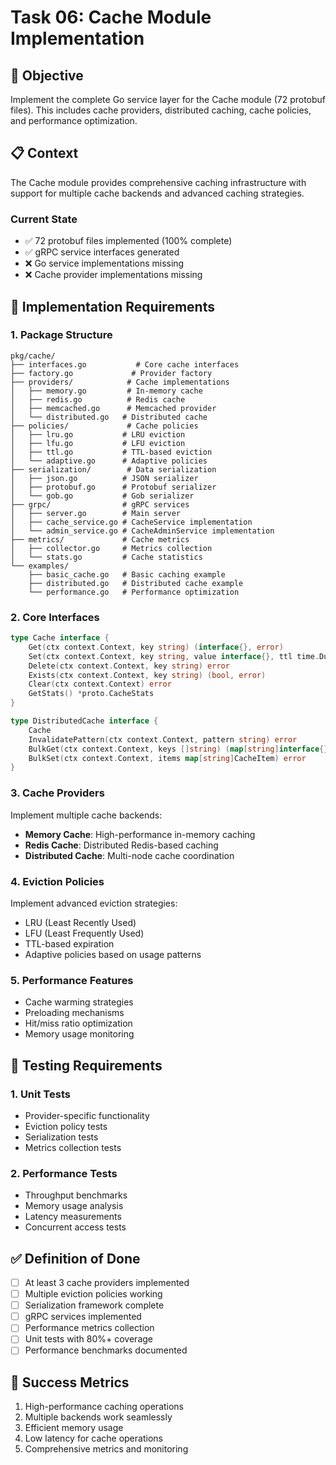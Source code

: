 <!-- file: tasks/06-cache-module-implementation.md -->
<!-- version: 1.0.0 -->
<!-- guid: h6i6j6k6-f6g6-9h9i-3d3e-678901234fgh -->

# Task 06: Cache Module Implementation

## 🎯 Objective

Implement the complete Go service layer for the Cache module (72 protobuf files). This includes cache providers, distributed caching, cache policies, and performance optimization.

## 📋 Context

The Cache module provides comprehensive caching infrastructure with support for multiple cache backends and advanced caching strategies.

### Current State

- ✅ 72 protobuf files implemented (100% complete)
- ✅ gRPC service interfaces generated
- ❌ Go service implementations missing
- ❌ Cache provider implementations missing

## 🔧 Implementation Requirements

### 1. Package Structure

```text
pkg/cache/
├── interfaces.go           # Core cache interfaces
├── factory.go             # Provider factory
├── providers/            # Cache implementations
│   ├── memory.go         # In-memory cache
│   ├── redis.go          # Redis cache
│   ├── memcached.go      # Memcached provider
│   └── distributed.go   # Distributed cache
├── policies/             # Cache policies
│   ├── lru.go           # LRU eviction
│   ├── lfu.go           # LFU eviction
│   ├── ttl.go           # TTL-based eviction
│   └── adaptive.go      # Adaptive policies
├── serialization/        # Data serialization
│   ├── json.go          # JSON serializer
│   ├── protobuf.go      # Protobuf serializer
│   └── gob.go           # Gob serializer
├── grpc/                # gRPC services
│   ├── server.go        # Main server
│   ├── cache_service.go # CacheService implementation
│   └── admin_service.go # CacheAdminService implementation
├── metrics/             # Cache metrics
│   ├── collector.go     # Metrics collection
│   └── stats.go         # Cache statistics
└── examples/
    ├── basic_cache.go   # Basic caching example
    ├── distributed.go   # Distributed cache example
    └── performance.go   # Performance optimization
```

### 2. Core Interfaces

```go
type Cache interface {
    Get(ctx context.Context, key string) (interface{}, error)
    Set(ctx context.Context, key string, value interface{}, ttl time.Duration) error
    Delete(ctx context.Context, key string) error
    Exists(ctx context.Context, key string) (bool, error)
    Clear(ctx context.Context) error
    GetStats() *proto.CacheStats
}

type DistributedCache interface {
    Cache
    InvalidatePattern(ctx context.Context, pattern string) error
    BulkGet(ctx context.Context, keys []string) (map[string]interface{}, error)
    BulkSet(ctx context.Context, items map[string]CacheItem) error
}
```

### 3. Cache Providers

Implement multiple cache backends:

- **Memory Cache**: High-performance in-memory caching
- **Redis Cache**: Distributed Redis-based caching
- **Distributed Cache**: Multi-node cache coordination

### 4. Eviction Policies

Implement advanced eviction strategies:

- LRU (Least Recently Used)
- LFU (Least Frequently Used)
- TTL-based expiration
- Adaptive policies based on usage patterns

### 5. Performance Features

- Cache warming strategies
- Preloading mechanisms
- Hit/miss ratio optimization
- Memory usage monitoring

## 🧪 Testing Requirements

### 1. Unit Tests

- Provider-specific functionality
- Eviction policy tests
- Serialization tests
- Metrics collection tests

### 2. Performance Tests

- Throughput benchmarks
- Memory usage analysis
- Latency measurements
- Concurrent access tests

## ✅ Definition of Done

- [ ] At least 3 cache providers implemented
- [ ] Multiple eviction policies working
- [ ] Serialization framework complete
- [ ] gRPC services implemented
- [ ] Performance metrics collection
- [ ] Unit tests with 80%+ coverage
- [ ] Performance benchmarks documented

## 🎯 Success Metrics

1. High-performance caching operations
2. Multiple backends work seamlessly
3. Efficient memory usage
4. Low latency for cache operations
5. Comprehensive metrics and monitoring
